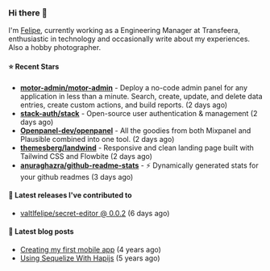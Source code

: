 ### Hi there 👋

I'm [Felipe](https://felipevm.com), currently working as a Engineering Manager at Transfeera, enthusiastic in technology and occasionally write about my experiences. Also a hobby photographer.

#### ⭐ Recent Stars
- **[motor-admin/motor-admin](https://github.com/motor-admin/motor-admin)** - Deploy a no-code admin panel for any application in less than a minute. Search, create, update, and delete data entries, create custom actions, and build reports. (2 days ago)
- **[stack-auth/stack](https://github.com/stack-auth/stack)** - Open-source user authentication &amp; management (2 days ago)
- **[Openpanel-dev/openpanel](https://github.com/Openpanel-dev/openpanel)** - All the goodies from both Mixpanel and Plausible combined into one tool. (2 days ago)
- **[themesberg/landwind](https://github.com/themesberg/landwind)** - Responsive and clean landing page built with Tailwind CSS and Flowbite (2 days ago)
- **[anuraghazra/github-readme-stats](https://github.com/anuraghazra/github-readme-stats)** - :zap: Dynamically generated stats for your github readmes (3 days ago)

#### 🚀 Latest releases I've contributed to


- [valtlfelipe/secret-editor @ 0.0.2](https://github.com/valtlfelipe/secret-editor/releases/tag/0.0.2) (6 days ago)

#### 📄 Latest blog posts
- [Creating my first mobile app](https://felipevm.com/posts/creating-my-first-mobile-app/) (4 years ago)
- [Using Sequelize With Hapijs](https://felipevm.com/posts/using-sequelize-with-hapijs/) (5 years ago)
